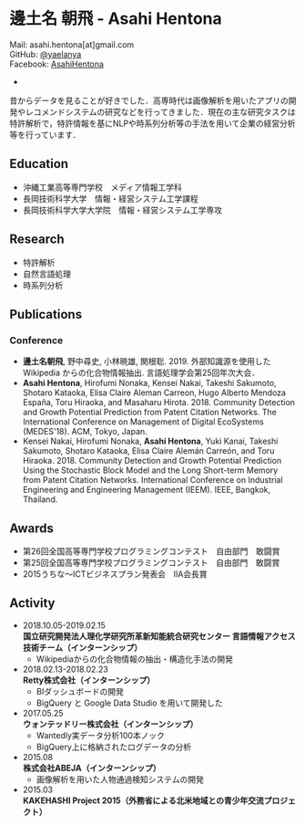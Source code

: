 # 邊土名 朝飛 - Asahi Hentona
Mail: asahi.hentona[at]gmail.com  
GitHub: [@yaelanya](https://github.com/yaelanya)  
Facebook: [AsahiHentona](https://www.facebook.com/AsahiHentona)

-
昔からデータを見ることが好きでした．高専時代は画像解析を用いたアプリの開発やレコメンドシステムの研究などを行ってきました．現在の主な研究タスクは特許解析で，特許情報を基にNLPや時系列分析等の手法を用いて企業の経営分析等を行っています．  

## Education
- 沖縄工業高等専門学校　メディア情報工学科
- 長岡技術科学大学　情報・経営システム工学課程
- 長岡技術科学大学大学院　情報・経営システム工学専攻  

## Research
- 特許解析
- 自然言語処理
- 時系列分析

## Publications
### Conference
- **邊土名朝飛**, 野中尋史, 小林暁雄, 関根聡. 2019. 外部知識源を使用した Wikipedia からの化合物情報抽出. 言語処理学会第25回年次大会．
- **Asahi Hentona**, Hirofumi Nonaka, Kensei Nakai, Takeshi Sakumoto, Shotaro Kataoka, Elisa Claire Aleman Carreon, Hugo Alberto Mendoza España, Toru Hiraoka, and Masaharu Hirota. 2018. Community Detection and Growth Potential Prediction from Patent Citation Networks. The International Conference on Management of Digital EcoSystems (MEDES'18). ACM, Tokyo, Japan.
- Kensei Nakai, Hirofumi Nonaka, **Asahi Hentona**, Yuki Kanai, Takeshi Sakumoto, Shotaro Kataoka, Elisa Claire Alemán Carreón, and Toru Hiraoka. 2018. Community Detection and Growth Potential Prediction Using the Stochastic Block Model and the Long Short-term Memory from Patent Citation Networks. International Conference on Industrial Engineering and Engineering Management (IEEM). IEEE, Bangkok, Thailand.

## Awards
- 第26回全国高等専門学校プログラミングコンテスト　自由部門　敢闘賞
- 第25回全国高等専門学校プログラミングコンテスト　自由部門　敢闘賞
- 2015うちな～ICTビジネスプラン発表会　IIA会長賞

## Activity
- 2018.10.05-2019.02.15  
**国立研究開発法人理化学研究所革新知能統合研究センター 言語情報アクセス技術チーム（インターンシップ）**
    - Wikipediaからの化合物情報の抽出・構造化手法の開発
- 2018.02.13-2018.02.23  
**Retty株式会社（インターンシップ）**
    - BIダッシュボードの開発
    - BigQuery と Google Data Studio を用いて開発した
- 2017.05.25  
**ウォンテッドリー株式会社（インターンシップ）**
    - Wantedly実データ分析100本ノック
    - BigQuery上に格納されたログデータの分析
- 2015.08  
**株式会社ABEJA（インターンシップ）**
    - 画像解析を用いた人物通過検知システムの開発
- 2015.03  
**KAKEHASHI Project 2015（外務省による北米地域との青少年交流プロジェクト）**
